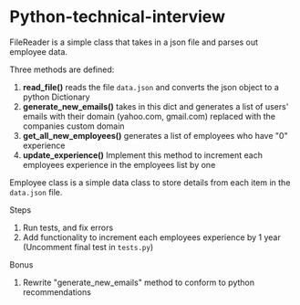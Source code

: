 # Python-technical-interview

FileReader is a simple class that takes in a json file and parses out employee data.

Three methods are defined:

1. **read_file()** reads the file `data.json` and converts the json object to a python Dictionary
1. **generate_new_emails()** takes in this dict and generates a list of users' emails with their domain (yahoo.com, gmail.com) replaced with the companies custom domain
1. **get_all_new_employees()** generates a list of employees who have "0" experience
1. **update_experience()** Implement this method to increment each employees experience in the employees list by one

Employee class is a simple data class to store details from each item in the `data.json` file.

Steps

1. Run tests, and fix errors
1. Add functionality to increment each employees experience by 1 year (Uncomment final test in `tests.py`)


Bonus
1. Rewrite "generate_new_emails" method to conform to python recommendations
